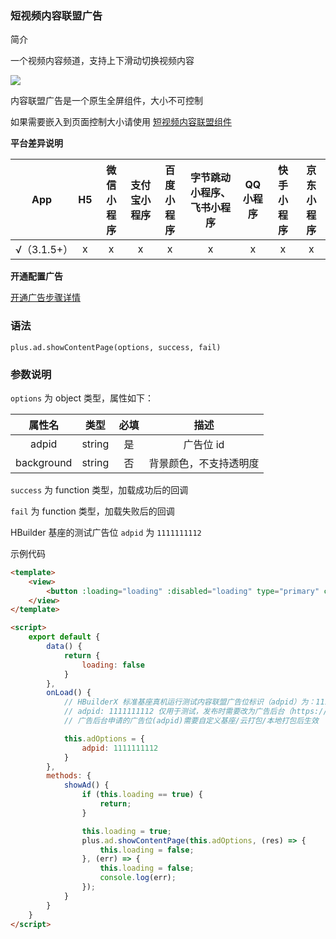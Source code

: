 ### 短视频内容联盟广告

简介

⼀个视频内容频道，支持上下滑动切换视频内容

![](https://vkceyugu.cdn.bspapp.com/VKCEYUGU-a90b5f95-90ba-4d30-a6a7-cd4d057327db/673f23ff-0924-4302-8467-9c1c1fd03b96.png)


内容联盟广告是一个原生全屏组件，大小不可控制

如果需要嵌入到页面控制大小请使用 [短视频内容联盟组件<ad-content-page />](https://uniapp.dcloud.net.cn/component/ad-content-page)

**平台差异说明**

|App|H5|微信小程序|支付宝小程序|百度小程序|字节跳动小程序、飞书小程序|QQ小程序|快手小程序|京东小程序|
|:-:|:-:|:-:|:-:|:-:|:-:|:-:|:-:|:-:|
|√（3.1.5+）|x|x|x|x|x|x|x|x|


**开通配置广告**

[开通广告步骤详情](https://uniapp.dcloud.net.cn/uni-ad.html#start)


### 语法

`plus.ad.showContentPage(options, success, fail)`

### 参数说明

`options` 为 object 类型，属性如下：

|属性名		|类型		|必填	|描述			|
|:-:|:-:|:-:|:-:|
|adpid	  |string	|	是|广告位 id |
|background	|string	|	否|背景颜色，不支持透明度 |

`success` 为 function 类型，加载成功后的回调

`fail` 为 function 类型，加载失败后的回调

HBuilder 基座的测试广告位 `adpid` 为 `1111111112`


示例代码

```html
<template>
	<view>
		<button :loading="loading" :disabled="loading" type="primary" class="btn" @click="showAd">显示广告</button>
	</view>
</template>

<script>
	export default {
		data() {
			return {
				loading: false
			}
		},
		onLoad() {
			// HBuilderX 标准基座真机运行测试内容联盟广告位标识（adpid）为：1111111112
			// adpid: 1111111112 仅用于测试，发布时需要改为广告后台（https://uniad.dcloud.net.cn/）申请的 adpid
			// 广告后台申请的广告位(adpid)需要自定义基座/云打包/本地打包后生效

			this.adOptions = {
				adpid: 1111111112
			}
		},
		methods: {
			showAd() {
				if (this.loading == true) {
					return;
				}

				this.loading = true;
				plus.ad.showContentPage(this.adOptions, (res) => {
					this.loading = false;
				}, (err) => {
					this.loading = false;
					console.log(err);
				});
			}
		}
	}
</script>
```
